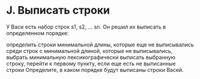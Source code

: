 # J. Выписать строки

У Васи есть набор строк s1, s2, … sn.
Он решил их выписать в определенном порядке:

определить строки минимальной длины, которые еще не выписывались
среди строк с минимальной длиной, которые не выписывались, выбрать минимальную лексикографически
выписать выбранную строку, перейти к первому пункту, если еще есть не выписанные строки
Определите, в каком порядке будут выписаны строки Васей.
